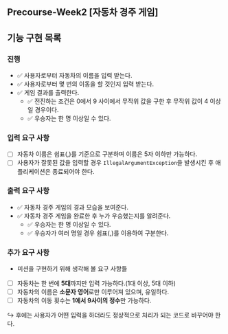 ## Precourse-Week️2 [자동차 경주 게임️]

## 기능 구현 목록

### 진행
- ✅ 사용자로부터 자동차의 이름을 입력 받는다.
- ✅ 사용자로부터 몇 번의 이동을 할 것인지 입력 받는다.
- ✅ 게임 결과를 출력한다.
    - ✅ 전진하는 조건은 0에서 9 사이에서 무작위 값을 구한 후 무작위 값이 4 이상일 경우이다.
    - ✅ 우승자는 한 명 이상일 수 있다.

### 입력 요구 사항
- [ ] 자동차 이름은 쉼표(,)를 기준으로 구분하며 이름은 5자 이하만 가능하다.
- [ ] 사용자가 잘못된 값을 입력할 경우 ```IllegalArgumentException```을 발생시킨 후 애플리케이션은 종료되어야 한다.

### 출력 요구 사항
- ✅ 자동차 경주 게임의 경과 모습을 보여준다.
- ✅ 자동차 경주 게임을 완료한 후 누가 우승했는지를 알려준다.
    - ✅ 우승자는 한 명 이상일 수 있다.
    - ✅ 우승자가 여러 명일 경우 쉼표(,)를 이용하여 구분한다.

### 추가 요구 사항
- 미션을 구현하기 위해 생각해 볼 요구 사항들
- [ ] 자동차는 한 번에 **5대**까지만 입력 가능하다.(1대 이상, 5대 이하)
- [ ] 자동차의 이름은 **소문자 영어**로만 이루어져 있으며, 유일하다.
- [ ] 자동차의 이동 횟수는 **1에서 9사이의 정수**만 가능하다.

↪ 후에는 사용자가 어떤 입력을 하더라도 정상적으로 처리가 되는 코드로 바꾸어야 한다.